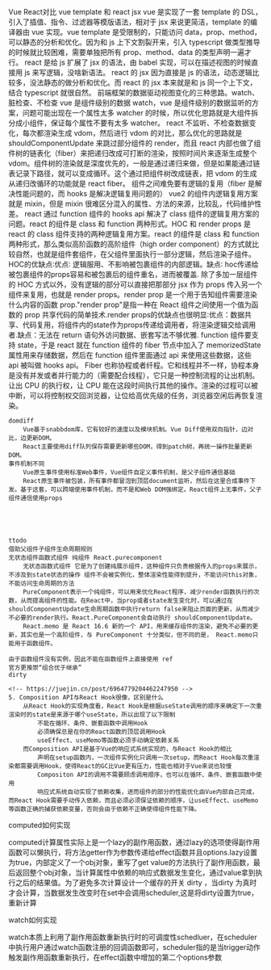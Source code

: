 <!-- https://juejin.cn/post/7007048306438176799 -->
Vue React对比
    vue template 和 react jsx
        vue 是实现了一套 template 的 DSL，引入了插值、指令、过滤器等模版语法，相对于 jsx 来说更简洁，template 的编译器由 vue 实现。vue template 是受限制的，只能访问 data，prop、method，可以静态的分析和优化。因为和 js 上下文割裂开来，引入 typescript 做类型推导的时候就比较困难，需要单独把所有 prop、method、data 的类型声明一遍才行。
        react 是给 js 扩展了 jsx 的语法，由 babel 实现，可以在描述视图的时候直接用 js 来写逻辑，没啥新语法。 react 的 jsx 因为直接是 js 的语法，动态逻辑比较多，没法静态的做分析和优化。而 react 的 jsx 本来就是和 js 同一个上下文，结合 typescript 就很自然。
    前端框架的数据驱动视图变化的三种思路。watch、脏检查、不检查
        vue 是组件级别的数据 watch，vue 是组件级别的数据监听的方案，问题可能出现在一个属性太多 watcher 的时候，所以优化思路就是大组件拆分成小组件，保证每个属性不要有太多 watcher。
        react 不监听、不检查数据变化，每次都渲染生成 vdom，然后进行 vdom 的对比，那么优化的思路就是 shouldComponentUpdate 来跳过部分组件的 render，而且 react 内部也做了组件树的链表化（fiber）来把递归改成可打断的渲染，按照时间片来逐渐生成整个 vdom。组件树的渲染就是深度优先的，一般是通过递归来做，但是如果能通过链表记录下路径，就可以变成循环。这个通过把组件树改成链表，把 vdom 的生成从递归改循环的功能就是 react fiber。
    组件之间难免要有逻辑的复用（fiber 是解决性能问题的，而 hooks 是解决逻辑复用问题的）
        vue2 的组件内逻辑复用方案就是 mixin，但是 mixin 很难区分混入的属性、方法的来源，比较乱，代码维护性差。
        react 通过 function 组件的 hooks api 解决了 class 组件的逻辑复用方案的问题。react 的组件是 class 和 function 两种形式。HOC 和 render props 是 react 的 class 组件支持的两种逻辑复用方案。react 的组件是 class 和 function 两种形式，那么类似高阶函数的高阶组件（high order component）的方式就比较自然，也就是组件套组件，在父组件里面执行一部分逻辑，然后渲染子组件。HOC的优缺点∶优点∶ 逻辑服用、不影响被包裹组件的内部逻辑。缺点∶ hoc传递给被包裹组件的props容易和被包裹后的组件重名，进而被覆盖. 除了多加一层组件的 HOC 方式以外，没有逻辑的部分可以直接把那部分 jsx 作为 props 传入另一个组件来复用，也就是 render props。render prop 是一个用于告知组件需要渲染什么内容的函数 prop."render prop"是指一种在 React 组件之间使用一个值为函数的 prop 共享代码的简单技术.render props的优缺点也很明显∶优点：数据共享、代码复用，将组件内的state作为props传递给调用者，将渲染逻辑交给调用者.缺点：无法在 return 语句外访问数据、嵌套写法不够优雅.
        function 组件要支持 state，于是 react 就在 function 组件的 fiber 节点中加入了 memorizedState 属性用来存储数据，然后在 function 组件里面通过 api 来使用这些数据，这些 api 被叫做 hooks api。
        Fiber 也称协程或者纤程。它和线程并不一样，协程本身是没有并发或者并行能力的（需要配合线程），它只是一种控制流程的让出机制。让出 CPU 的执行权，让 CPU 能在这段时间执行其他的操作。渲染的过程可以被中断，可以将控制权交回浏览器，让位给高优先级的任务，浏览器空闲后再恢复渲染。

    domdiff
        Vue基于snabbdom库，它有较好的速度以及模块机制。Vue Diff使用双向指针，边对比，边更新DOM。
        React主要使用diff队列保存需要更新哪些DOM，得到patch树，再统一操作批量更新DOM。
    事件机制不同
        Vue原生事件使用标准Web事件，Vue组件自定义事件机制，是父子组件通信基础
        React原生事件被包装，所有事件都冒泡到顶层document监听，然后在这里合成事件下发。基于这套，可以跨端使用事件机制，而不是和Web DOM强绑定。React组件上无事件，父子组件通信使用props





    ttodo
    借助父组件子组件生命周期规则
    无状态组件函数式组件 纯组件 React.purecomponent
        无状态函数式组件 它是为了创建纯展示组件，这种组件只负责根据传入的props来展示，不涉及到state状态的操作 组件不会被实例化，整体渲染性能得到提升，不能访问this对象，不能访问生命周期的方法
        PureComponent表示一个纯组件，可以用来优化React程序，减少render函数执行的次数，从而提高组件的性能。在React中，当prop或者state发生变化时，可以通过在shouldComponentUpdate生命周期函数中执行return false来阻止页面的更新，从而减少不必要的render执行。React.PureComponent会自动执行 shouldComponentUpdate。
        React.memo 是 React 16.6 新的一个 API，用来缓存组件的渲染，避免不必要的更新，其实也是一个高阶组件，与 PureComponent 十分类似，但不同的是， React.memo只能用于函数组件。

    由于函数组件没有实例，因此不能在函数组件上直接使用 ref
    官方更推崇“组合优于继承”
    dirty

    <!-- https://juejin.cn/post/6964779204462247950 -->
    5. Composition API与React Hook很像，区别是什么
        从React Hook的实现角度看，React Hook是根据useState调用的顺序来确定下一次重渲染时的state是来源于哪个useState，所以出现了以下限制
            不能在循环、条件、嵌套函数中调用Hook
            必须确保总是在你的React函数的顶层调用Hook
            useEffect、useMemo等函数必须手动确定依赖关系
        而Composition API是基于Vue的响应式系统实现的，与React Hook的相比
            声明在setup函数内，一次组件实例化只调用一次setup，而React Hook每次重渲染都需要调用Hook，使得React的GC比Vue更有压力，性能也相对于Vue来说也较慢
            Compositon API的调用不需要顾虑调用顺序，也可以在循环、条件、嵌套函数中使用
            响应式系统自动实现了依赖收集，进而组件的部分的性能优化由Vue内部自己完成，而React Hook需要手动传入依赖，而且必须必须保证依赖的顺序，让useEffect、useMemo等函数正确的捕获依赖变量，否则会由于依赖不正确使得组件性能下降。


computed如何实现

computed计算属性实际上是一个lazy的副作用函数，通过lazy的选项使得副作用函数可以懒执行，将方法getter作为参数传递给effect函数并且options.lazy设置为true，内部定义了一个obj对象，重写了get value的方法执行了副作用函数，最后返回整个obj对象，当计算属性中依赖的响应式数据发生变化，通过value拿到执行之后的结果值。为了避免多次计算设计一个缓存的开关 dirty ，当dirty 为真时才会计算，当数据发生改变时在set中会调用scheduler,这是将dirty设置为true，重新计算

watch如何实现

watch本质上利用了副作用函数重新执行时的可调度性schedluer，在scheduler中执行用户通过watch函数注册的回调函数即可，scheduler指的是当trigger动作触发副作用函数重新执行，在effect函数中增加的第二个options参数
